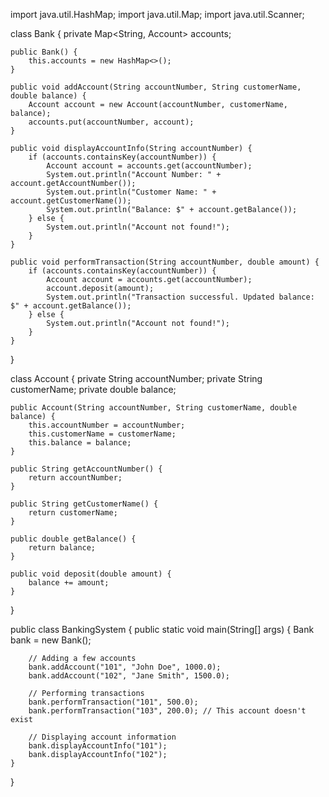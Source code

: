 import java.util.HashMap;
import java.util.Map;
import java.util.Scanner;

class Bank {
    private Map<String, Account> accounts;

    public Bank() {
        this.accounts = new HashMap<>();
    }

    public void addAccount(String accountNumber, String customerName, double balance) {
        Account account = new Account(accountNumber, customerName, balance);
        accounts.put(accountNumber, account);
    }

    public void displayAccountInfo(String accountNumber) {
        if (accounts.containsKey(accountNumber)) {
            Account account = accounts.get(accountNumber);
            System.out.println("Account Number: " + account.getAccountNumber());
            System.out.println("Customer Name: " + account.getCustomerName());
            System.out.println("Balance: $" + account.getBalance());
        } else {
            System.out.println("Account not found!");
        }
    }

    public void performTransaction(String accountNumber, double amount) {
        if (accounts.containsKey(accountNumber)) {
            Account account = accounts.get(accountNumber);
            account.deposit(amount);
            System.out.println("Transaction successful. Updated balance: $" + account.getBalance());
        } else {
            System.out.println("Account not found!");
        }
    }
}

class Account {
    private String accountNumber;
    private String customerName;
    private double balance;

    public Account(String accountNumber, String customerName, double balance) {
        this.accountNumber = accountNumber;
        this.customerName = customerName;
        this.balance = balance;
    }

    public String getAccountNumber() {
        return accountNumber;
    }

    public String getCustomerName() {
        return customerName;
    }

    public double getBalance() {
        return balance;
    }

    public void deposit(double amount) {
        balance += amount;
    }
}

public class BankingSystem {
    public static void main(String[] args) {
        Bank bank = new Bank();

        // Adding a few accounts
        bank.addAccount("101", "John Doe", 1000.0);
        bank.addAccount("102", "Jane Smith", 1500.0);

        // Performing transactions
        bank.performTransaction("101", 500.0);
        bank.performTransaction("103", 200.0); // This account doesn't exist

        // Displaying account information
        bank.displayAccountInfo("101");
        bank.displayAccountInfo("102");
    }
}